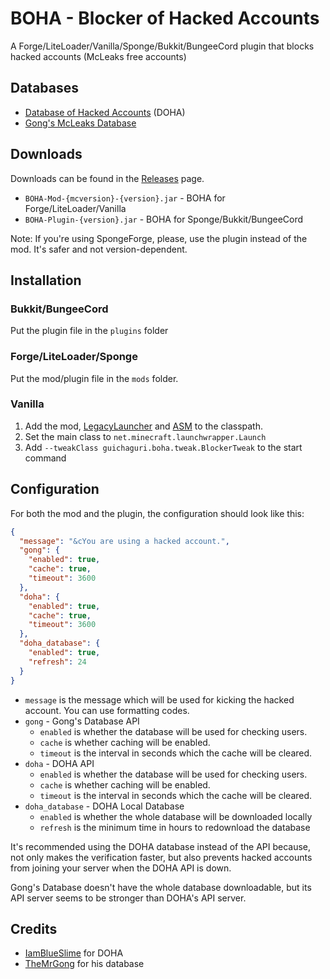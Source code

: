# BOHA - Blocker of Hacked Accounts
A Forge/LiteLoader/Vanilla/Sponge/Bukkit/BungeeCord plugin that blocks hacked accounts (McLeaks free accounts)

## Databases
* [Database of Hacked Accounts](https://github.com/IamBlueSlime/DOHA) (DOHA)
* [Gong's McLeaks Database](https://mcleaks.themrgong.xyz/restapi/)

## Downloads
Downloads can be found in the [Releases](https://github.com/Guichaguri/BOHA/releases) page.
* `BOHA-Mod-{mcversion}-{version}.jar` - BOHA for Forge/LiteLoader/Vanilla
* `BOHA-Plugin-{version}.jar` - BOHA for Sponge/Bukkit/BungeeCord

Note: If you're using SpongeForge, please, use the plugin instead of the mod. It's safer and not version-dependent.

## Installation
### Bukkit/BungeeCord
Put the plugin file in the `plugins` folder
### Forge/LiteLoader/Sponge
Put the mod/plugin file in the `mods` folder.
### Vanilla
1. Add the mod, [LegacyLauncher](https://github.com/Mojang/LegacyLauncher) and [ASM](http://asm.ow2.org/) to the classpath.
2. Set the main class to `net.minecraft.launchwrapper.Launch`
3. Add `--tweakClass guichaguri.boha.tweak.BlockerTweak` to the start command

## Configuration
For both the mod and the plugin, the configuration should look like this:
```json
{
  "message": "&cYou are using a hacked account.",
  "gong": {
    "enabled": true,
    "cache": true,
    "timeout": 3600
  },
  "doha": {
    "enabled": true,
    "cache": true,
    "timeout": 3600
  },
  "doha_database": {
    "enabled": true,
    "refresh": 24
  }
}
```
* `message` is the message which will be used for kicking the hacked account. You can use formatting codes.
* `gong` - Gong's Database API
  * `enabled` is whether the database will be used for checking users.
  * `cache` is whether caching will be enabled.
  * `timeout` is the interval in seconds which the cache will be cleared.
* `doha` - DOHA API
  * `enabled` is whether the database will be used for checking users.
  * `cache` is whether caching will be enabled.
  * `timeout` is the interval in seconds which the cache will be cleared.
* `doha_database` - DOHA Local Database
  * `enabled` is whether the whole database will be downloaded locally
  * `refresh` is the minimum time in hours to redownload the database

It's recommended using the DOHA database instead of the API because, not only makes the verification faster, but also prevents hacked accounts from joining your server when the DOHA API is down.

Gong's Database doesn't have the whole database downloadable, but its API server seems to be stronger than DOHA's API server.

## Credits
* [IamBlueSlime](https://github.com/IamBlueSlime) for DOHA
* [TheMrGong](https://github.com/TheMrGong) for his database